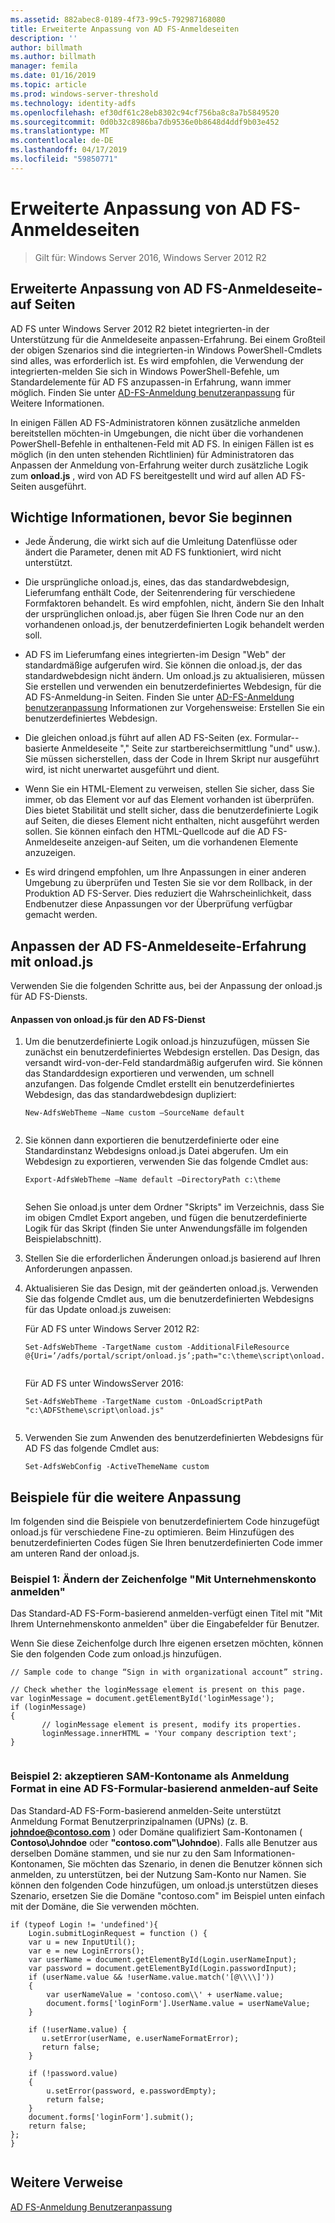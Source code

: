 ```yaml
---
ms.assetid: 882abec8-0189-4f73-99c5-792987168080
title: Erweiterte Anpassung von AD FS-Anmeldeseiten
description: ''
author: billmath
ms.author: billmath
manager: femila
ms.date: 01/16/2019
ms.topic: article
ms.prod: windows-server-threshold
ms.technology: identity-adfs
ms.openlocfilehash: ef30df61c28eb8302c94cf756ba8c8a7b5849520
ms.sourcegitcommit: 0d0b32c8986ba7db9536e0b8648d4ddf9b03e452
ms.translationtype: MT
ms.contentlocale: de-DE
ms.lasthandoff: 04/17/2019
ms.locfileid: "59850771"
---
```

# <a name="advanced-customization-of-ad-fs-sign-in-pages"></a>Erweiterte Anpassung von AD FS-Anmeldeseiten

>Gilt für: Windows Server 2016, Windows Server 2012 R2
  
## <a name="advanced-customization-of-ad-fs-sign-in-pages"></a>Erweiterte Anpassung von AD FS-Anmeldeseite\-auf Seiten  
AD FS unter Windows Server 2012 R2 bietet integrierten\-in der Unterstützung für die Anmeldeseite anpassen\-Erfahrung. Bei einem Großteil der obigen Szenarios sind die integrierten\-in Windows PowerShell-Cmdlets sind alles, was erforderlich ist.  Es wird empfohlen, die Verwendung der integrierten\-melden Sie sich in Windows PowerShell-Befehle, um Standardelemente für AD FS anzupassen\-in Erfahrung, wann immer möglich.  Finden Sie unter [AD-FS-Anmeldung benutzeranpassung](AD-FS-user-sign-in-customization.md) für Weitere Informationen.  
  
In einigen Fällen AD FS-Administratoren können zusätzliche anmelden bereitstellen möchten\-in Umgebungen, die nicht über die vorhandenen PowerShell-Befehle in enthaltenen\-Feld mit AD FS. In einigen Fällen ist es möglich \(in den unten stehenden Richtlinien\) für Administratoren das Anpassen der Anmeldung von\-Erfahrung weiter durch zusätzliche Logik zum **onload.js** , wird von AD FS bereitgestellt und wird auf allen AD FS-Seiten ausgeführt.  
  
## <a name="things-to-know-before-you-start"></a>Wichtige Informationen, bevor Sie beginnen  
  
-   Jede Änderung, die wirkt sich auf die Umleitung Datenflüsse oder ändert die Parameter, denen mit AD FS funktioniert, wird nicht unterstützt.
  
-   Die ursprüngliche onload.js, eines, das das standardwebdesign, Lieferumfang enthält Code, der Seitenrendering für verschiedene Formfaktoren behandelt. Es wird empfohlen, nicht, ändern Sie den Inhalt der ursprünglichen onload.js, aber fügen Sie Ihren Code nur an den vorhandenen onload.js, der benutzerdefinierten Logik behandelt werden soll.  
  
-   AD FS im Lieferumfang eines integrierten\-im Design "Web" der standardmäßige aufgerufen wird. Sie können die onload.js, der das standardwebdesign nicht ändern. Um onload.js zu aktualisieren, müssen Sie erstellen und verwenden ein benutzerdefiniertes Webdesign, für die AD FS-Anmeldung\-in Seiten.  Finden Sie unter [AD-FS-Anmeldung benutzeranpassung](AD-FS-user-sign-in-customization.md) Informationen zur Vorgehensweise: Erstellen Sie ein benutzerdefiniertes Webdesign.  
  
-   Die gleichen onload.js führt auf allen AD FS-Seiten \(ex. Formular\--basierte Anmeldeseite "," Seite zur startbereichsermittlung "und" usw.\). Sie müssen sicherstellen, dass der Code in Ihrem Skript nur ausgeführt wird, ist nicht unerwartet ausgeführt und dient.  
  
-   Wenn Sie ein HTML-Element zu verweisen, stellen Sie sicher, dass Sie immer, ob das Element vor auf das Element vorhanden ist überprüfen. Dies bietet Stabilität und stellt sicher, dass die benutzerdefinierte Logik auf Seiten, die dieses Element nicht enthalten, nicht ausgeführt werden sollen. Sie können einfach den HTML-Quellcode auf die AD FS-Anmeldeseite anzeigen\-auf Seiten, um die vorhandenen Elemente anzuzeigen.  
  
-   Es wird dringend empfohlen, um Ihre Anpassungen in einer anderen Umgebung zu überprüfen und Testen Sie sie vor dem Rollback, in der Produktion AD FS-Server. Dies reduziert die Wahrscheinlichkeit, dass Endbenutzer diese Anpassungen vor der Überprüfung verfügbar gemacht werden.  
  
## <a name="customizing-the-ad-fs-sign-in-experience-by-using-onloadjs"></a>Anpassen der AD FS-Anmeldeseite\-Erfahrung mit onload.js  
Verwenden Sie die folgenden Schritte aus, bei der Anpassung der onload.js für AD FS-Diensts.  
  
#### <a name="customizing-onloadjs-for-the-ad-fs-service"></a>Anpassen von onload.js für den AD FS-Dienst  
  
1.  Um die benutzerdefinierte Logik onload.js hinzuzufügen, müssen Sie zunächst ein benutzerdefiniertes Webdesign erstellen. Das Design, das versandt wird\-von\-der\-Feld standardmäßig aufgerufen wird. Sie können das Standarddesign exportieren und verwenden, um schnell anzufangen. Das folgende Cmdlet erstellt ein benutzerdefiniertes Webdesign, das das standardwebdesign dupliziert:  
  
    ```  
    New-AdfsWebTheme –Name custom –SourceName default  
  
    ```  
  
2.  Sie können dann exportieren die benutzerdefinierte oder eine Standardinstanz Webdesigns onload.js Datei abgerufen. Um ein Webdesign zu exportieren, verwenden Sie das folgende Cmdlet aus:  
  
    ```  
    Export-AdfsWebTheme –Name default –DirectoryPath c:\theme  
  
    ```  
  
    Sehen Sie onload.js unter dem Ordner "Skripts" im Verzeichnis, dass Sie im obigen Cmdlet Export angeben, und fügen die benutzerdefinierte Logik für das Skript \(finden Sie unter Anwendungsfälle im folgenden Beispielabschnitt\).  
  
3.  Stellen Sie die erforderlichen Änderungen onload.js basierend auf Ihren Anforderungen anpassen.  
  
4.  Aktualisieren Sie das Design, mit der geänderten onload.js. Verwenden Sie das folgende Cmdlet aus, um die benutzerdefinierten Webdesigns für das Update onload.js zuweisen:  

     Für AD FS unter Windows Server 2012 R2:  

    ```  
    Set-AdfsWebTheme -TargetName custom -AdditionalFileResource @{Uri=’/adfs/portal/script/onload.js’;path="c:\theme\script\onload.js"}  
  
    ```  
    Für AD FS unter WindowsServer 2016:

     ```  
    Set-AdfsWebTheme -TargetName custom -OnLoadScriptPath "c:\ADFStheme\script\onload.js"   
  
    ```  
  
5.  Verwenden Sie zum Anwenden des benutzerdefinierten Webdesigns für AD FS das folgende Cmdlet aus:  
  
    ```  
    Set-AdfsWebConfig -ActiveThemeName custom  
    ```  
  
## <a name="additional-customization-examples"></a>Beispiele für die weitere Anpassung  
Im folgenden sind die Beispiele von benutzerdefiniertem Code hinzugefügt onload.js für verschiedene Fine\-zu optimieren. Beim Hinzufügen des benutzerdefinierten Codes fügen Sie Ihren benutzerdefinierten Code immer am unteren Rand der onload.js.  
  
### <a name="example-1-change-sign-in-with-organizational-account-string"></a>Beispiel 1: Ändern der Zeichenfolge "Mit Unternehmenskonto anmelden"  
Das Standard-AD FS-Form\-basierend anmelden\-verfügt einen Titel mit "Mit Ihrem Unternehmenskonto anmelden" über die Eingabefelder für Benutzer.  
  
Wenn Sie diese Zeichenfolge durch Ihre eigenen ersetzen möchten, können Sie den folgenden Code zum onload.js hinzufügen.  
  
```  
// Sample code to change “Sign in with organizational account” string.  
  
// Check whether the loginMessage element is present on this page.  
var loginMessage = document.getElementById('loginMessage');  
if (loginMessage)  
{  
       // loginMessage element is present, modify its properties.  
       loginMessage.innerHTML = 'Your company description text';  
}  
  
```  
  
### <a name="example-2-accept-sam-account-name-as-a-login-format-on-an-ad-fs-form-based-sign-in-page"></a>Beispiel 2: akzeptieren SAM\-Kontoname als Anmeldung Format in eine AD FS-Formular\-basierend anmelden\-auf Seite  
Das Standard-AD FS-Form\-basierend anmelden\-Seite unterstützt Anmeldung Format Benutzerprinzipalnamen \(UPNs\) \(z. B. **johndoe@contoso.com** \) oder Domäne qualifiziert Sam\-Kontonamen \( **Contoso\\Johndoe** oder **"contoso.com"\\Johndoe**\). Falls alle Benutzer aus derselben Domäne stammen, und sie nur zu den Sam Informationen\-Kontonamen, Sie möchten das Szenario, in denen die Benutzer können sich anmelden, zu unterstützen, bei der Nutzung Sam\-Konto nur Namen. Sie können den folgenden Code hinzufügen, um onload.js unterstützen dieses Szenario, ersetzen Sie die Domäne "contoso.com" im Beispiel unten einfach mit der Domäne, die Sie verwenden möchten.  
  
```  
if (typeof Login != 'undefined'){  
    Login.submitLoginRequest = function () {   
    var u = new InputUtil();  
    var e = new LoginErrors();  
    var userName = document.getElementById(Login.userNameInput);  
    var password = document.getElementById(Login.passwordInput);  
    if (userName.value && !userName.value.match('[@\\\\]'))   
    {  
        var userNameValue = 'contoso.com\\' + userName.value;  
        document.forms['loginForm'].UserName.value = userNameValue;  
    }  
  
    if (!userName.value) {  
       u.setError(userName, e.userNameFormatError);  
       return false;  
    }  
  
    if (!password.value)   
    {  
        u.setError(password, e.passwordEmpty);  
        return false;  
    }  
    document.forms['loginForm'].submit();  
    return false;  
};  
}  
  
```  
  
## <a name="additional-references"></a>Weitere Verweise 
[AD FS-Anmeldung Benutzeranpassung](AD-FS-user-sign-in-customization.md)  
  

